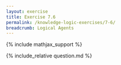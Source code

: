 ```yaml
---
layout: exercise
title: Exercise 7.6
permalink: /knowledge-logic-exercises/7-6/
breadcrumb: Logical Agents
---
```


{% include mathjax_support %}

<div><i class="arrow-up" data-chapter="knowledge-logic-exercises" data-exercise="ex_6" data-rating="0"></i></div>
{% include_relative question.md %}
